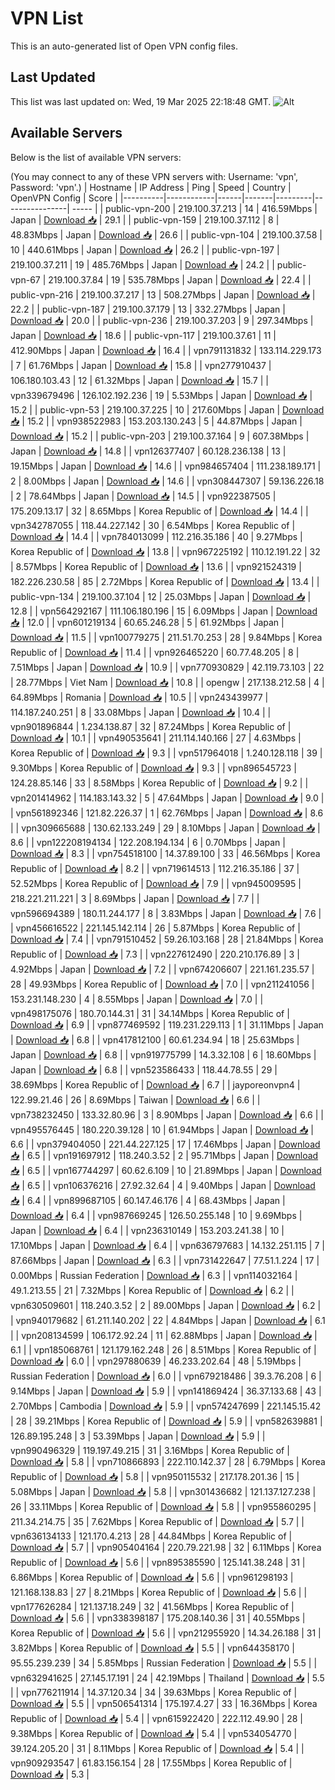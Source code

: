 # VPN List

This is an auto-generated list of Open VPN config files.

## Last Updated

This list was last updated on: Wed, 19 Mar 2025 22:18:48 GMT.
![Alt](https://repobeats.axiom.co/api/embed/186b98318ef1479477931607c1ad7d823f12451f.svg "Repobeats analytics image")

## Available Servers

Below is the list of available VPN servers:

(You may connect to any of these VPN servers with: Username: 'vpn', Password: 'vpn'.)
| Hostname | IP Address | Ping | Speed | Country | OpenVPN Config | Score |
|----------|------------|------|-------|---------|----------------| ----- |
| public-vpn-200 | 219.100.37.213 | 14 | 416.59Mbps | Japan | [Download 📥](./configs/server_0_JP.ovpn) | 29.1 |
| public-vpn-159 | 219.100.37.112 | 8 | 48.83Mbps | Japan | [Download 📥](./configs/server_1_JP.ovpn) | 26.6 |
| public-vpn-104 | 219.100.37.58 | 10 | 440.61Mbps | Japan | [Download 📥](./configs/server_2_JP.ovpn) | 26.2 |
| public-vpn-197 | 219.100.37.211 | 19 | 485.76Mbps | Japan | [Download 📥](./configs/server_3_JP.ovpn) | 24.2 |
| public-vpn-67 | 219.100.37.84 | 19 | 535.78Mbps | Japan | [Download 📥](./configs/server_4_JP.ovpn) | 22.4 |
| public-vpn-216 | 219.100.37.217 | 13 | 508.27Mbps | Japan | [Download 📥](./configs/server_5_JP.ovpn) | 22.2 |
| public-vpn-187 | 219.100.37.179 | 13 | 332.27Mbps | Japan | [Download 📥](./configs/server_6_JP.ovpn) | 20.0 |
| public-vpn-236 | 219.100.37.203 | 9 | 297.34Mbps | Japan | [Download 📥](./configs/server_7_JP.ovpn) | 18.6 |
| public-vpn-117 | 219.100.37.61 | 11 | 412.90Mbps | Japan | [Download 📥](./configs/server_8_JP.ovpn) | 16.4 |
| vpn791131832 | 133.114.229.173 | 7 | 61.76Mbps | Japan | [Download 📥](./configs/server_9_JP.ovpn) | 15.8 |
| vpn277910437 | 106.180.103.43 | 12 | 61.32Mbps | Japan | [Download 📥](./configs/server_10_JP.ovpn) | 15.7 |
| vpn339679496 | 126.102.192.236 | 19 | 5.53Mbps | Japan | [Download 📥](./configs/server_11_JP.ovpn) | 15.2 |
| public-vpn-53 | 219.100.37.225 | 10 | 217.60Mbps | Japan | [Download 📥](./configs/server_12_JP.ovpn) | 15.2 |
| vpn938522983 | 153.203.130.243 | 5 | 44.87Mbps | Japan | [Download 📥](./configs/server_13_JP.ovpn) | 15.2 |
| public-vpn-203 | 219.100.37.164 | 9 | 607.38Mbps | Japan | [Download 📥](./configs/server_14_JP.ovpn) | 14.8 |
| vpn126377407 | 60.128.236.138 | 13 | 19.15Mbps | Japan | [Download 📥](./configs/server_15_JP.ovpn) | 14.6 |
| vpn984657404 | 111.238.189.171 | 2 | 8.00Mbps | Japan | [Download 📥](./configs/server_16_JP.ovpn) | 14.6 |
| vpn308447307 | 59.136.226.18 | 2 | 78.64Mbps | Japan | [Download 📥](./configs/server_17_JP.ovpn) | 14.5 |
| vpn922387505 | 175.209.13.17 | 32 | 8.65Mbps | Korea Republic of | [Download 📥](./configs/server_18_KR.ovpn) | 14.4 |
| vpn342787055 | 118.44.227.142 | 30 | 6.54Mbps | Korea Republic of | [Download 📥](./configs/server_19_KR.ovpn) | 14.4 |
| vpn784013099 | 112.216.35.186 | 40 | 9.27Mbps | Korea Republic of | [Download 📥](./configs/server_20_KR.ovpn) | 13.8 |
| vpn967225192 | 110.12.191.22 | 32 | 8.57Mbps | Korea Republic of | [Download 📥](./configs/server_21_KR.ovpn) | 13.6 |
| vpn921524319 | 182.226.230.58 | 85 | 2.72Mbps | Korea Republic of | [Download 📥](./configs/server_22_KR.ovpn) | 13.4 |
| public-vpn-134 | 219.100.37.104 | 12 | 25.03Mbps | Japan | [Download 📥](./configs/server_23_JP.ovpn) | 12.8 |
| vpn564292167 | 111.106.180.196 | 15 | 6.09Mbps | Japan | [Download 📥](./configs/server_24_JP.ovpn) | 12.0 |
| vpn601219134 | 60.65.246.28 | 5 | 61.92Mbps | Japan | [Download 📥](./configs/server_25_JP.ovpn) | 11.5 |
| vpn100779275 | 211.51.70.253 | 28 | 9.84Mbps | Korea Republic of | [Download 📥](./configs/server_26_KR.ovpn) | 11.4 |
| vpn926465220 | 60.77.48.205 | 8 | 7.51Mbps | Japan | [Download 📥](./configs/server_27_JP.ovpn) | 10.9 |
| vpn770930829 | 42.119.73.103 | 22 | 28.77Mbps | Viet Nam | [Download 📥](./configs/server_28_VN.ovpn) | 10.8 |
| opengw | 217.138.212.58 | 4 | 64.89Mbps | Romania | [Download 📥](./configs/server_29_RO.ovpn) | 10.5 |
| vpn243439977 | 114.187.240.251 | 8 | 33.08Mbps | Japan | [Download 📥](./configs/server_30_JP.ovpn) | 10.4 |
| vpn901896844 | 1.234.138.87 | 32 | 87.24Mbps | Korea Republic of | [Download 📥](./configs/server_31_KR.ovpn) | 10.1 |
| vpn490535641 | 211.114.140.166 | 27 | 4.63Mbps | Korea Republic of | [Download 📥](./configs/server_32_KR.ovpn) | 9.3 |
| vpn517964018 | 1.240.128.118 | 39 | 9.30Mbps | Korea Republic of | [Download 📥](./configs/server_33_KR.ovpn) | 9.3 |
| vpn896545723 | 124.28.85.146 | 33 | 8.58Mbps | Korea Republic of | [Download 📥](./configs/server_34_KR.ovpn) | 9.2 |
| vpn201414962 | 114.183.143.32 | 5 | 47.64Mbps | Japan | [Download 📥](./configs/server_35_JP.ovpn) | 9.0 |
| vpn561892346 | 121.82.226.37 | 1 | 62.76Mbps | Japan | [Download 📥](./configs/server_36_JP.ovpn) | 8.6 |
| vpn309665688 | 130.62.133.249 | 29 | 8.10Mbps | Japan | [Download 📥](./configs/server_37_JP.ovpn) | 8.6 |
| vpn122208194134 | 122.208.194.134 | 6 | 0.70Mbps | Japan | [Download 📥](./configs/server_38_JP.ovpn) | 8.3 |
| vpn754518100 | 14.37.89.100 | 33 | 46.56Mbps | Korea Republic of | [Download 📥](./configs/server_39_KR.ovpn) | 8.2 |
| vpn719614513 | 112.216.35.186 | 37 | 52.52Mbps | Korea Republic of | [Download 📥](./configs/server_40_KR.ovpn) | 7.9 |
| vpn945009595 | 218.221.211.221 | 3 | 8.69Mbps | Japan | [Download 📥](./configs/server_41_JP.ovpn) | 7.7 |
| vpn596694389 | 180.11.244.177 | 8 | 3.83Mbps | Japan | [Download 📥](./configs/server_42_JP.ovpn) | 7.6 |
| vpn456616522 | 221.145.142.114 | 26 | 5.87Mbps | Korea Republic of | [Download 📥](./configs/server_43_KR.ovpn) | 7.4 |
| vpn791510452 | 59.26.103.168 | 28 | 21.84Mbps | Korea Republic of | [Download 📥](./configs/server_44_KR.ovpn) | 7.3 |
| vpn227612490 | 220.210.176.89 | 3 | 4.92Mbps | Japan | [Download 📥](./configs/server_45_JP.ovpn) | 7.2 |
| vpn674206607 | 221.161.235.57 | 28 | 49.93Mbps | Korea Republic of | [Download 📥](./configs/server_46_KR.ovpn) | 7.0 |
| vpn211241056 | 153.231.148.230 | 4 | 8.55Mbps | Japan | [Download 📥](./configs/server_47_JP.ovpn) | 7.0 |
| vpn498175076 | 180.70.144.31 | 31 | 34.14Mbps | Korea Republic of | [Download 📥](./configs/server_48_KR.ovpn) | 6.9 |
| vpn877469592 | 119.231.229.113 | 1 | 31.11Mbps | Japan | [Download 📥](./configs/server_49_JP.ovpn) | 6.8 |
| vpn417812100 | 60.61.234.94 | 18 | 25.63Mbps | Japan | [Download 📥](./configs/server_50_JP.ovpn) | 6.8 |
| vpn919775799 | 14.3.32.108 | 6 | 18.60Mbps | Japan | [Download 📥](./configs/server_51_JP.ovpn) | 6.8 |
| vpn523586433 | 118.44.78.55 | 29 | 38.69Mbps | Korea Republic of | [Download 📥](./configs/server_52_KR.ovpn) | 6.7 |
| jayporeonvpn4 | 122.99.21.46 | 26 | 8.69Mbps | Taiwan | [Download 📥](./configs/server_53_TW.ovpn) | 6.6 |
| vpn738232450 | 133.32.80.96 | 3 | 8.90Mbps | Japan | [Download 📥](./configs/server_54_JP.ovpn) | 6.6 |
| vpn495576445 | 180.220.39.128 | 10 | 61.94Mbps | Japan | [Download 📥](./configs/server_55_JP.ovpn) | 6.6 |
| vpn379404050 | 221.44.227.125 | 17 | 17.46Mbps | Japan | [Download 📥](./configs/server_56_JP.ovpn) | 6.5 |
| vpn191697912 | 118.240.3.52 | 2 | 95.71Mbps | Japan | [Download 📥](./configs/server_57_JP.ovpn) | 6.5 |
| vpn167744297 | 60.62.6.109 | 10 | 21.89Mbps | Japan | [Download 📥](./configs/server_58_JP.ovpn) | 6.5 |
| vpn106376216 | 27.92.32.64 | 4 | 9.40Mbps | Japan | [Download 📥](./configs/server_59_JP.ovpn) | 6.4 |
| vpn899687105 | 60.147.46.176 | 4 | 68.43Mbps | Japan | [Download 📥](./configs/server_60_JP.ovpn) | 6.4 |
| vpn987669245 | 126.50.255.148 | 10 | 9.69Mbps | Japan | [Download 📥](./configs/server_61_JP.ovpn) | 6.4 |
| vpn236310149 | 153.203.241.38 | 10 | 17.10Mbps | Japan | [Download 📥](./configs/server_62_JP.ovpn) | 6.4 |
| vpn636797683 | 14.132.251.115 | 7 | 87.66Mbps | Japan | [Download 📥](./configs/server_63_JP.ovpn) | 6.3 |
| vpn731422647 | 77.51.1.224 | 17 | 0.00Mbps | Russian Federation | [Download 📥](./configs/server_64_RU.ovpn) | 6.3 |
| vpn114032164 | 49.1.213.55 | 21 | 7.32Mbps | Korea Republic of | [Download 📥](./configs/server_65_KR.ovpn) | 6.2 |
| vpn630509601 | 118.240.3.52 | 2 | 89.00Mbps | Japan | [Download 📥](./configs/server_66_JP.ovpn) | 6.2 |
| vpn940179682 | 61.211.140.202 | 22 | 4.84Mbps | Japan | [Download 📥](./configs/server_67_JP.ovpn) | 6.1 |
| vpn208134599 | 106.172.92.24 | 11 | 62.88Mbps | Japan | [Download 📥](./configs/server_68_JP.ovpn) | 6.1 |
| vpn185068761 | 121.179.162.248 | 26 | 8.51Mbps | Korea Republic of | [Download 📥](./configs/server_69_KR.ovpn) | 6.0 |
| vpn297880639 | 46.233.202.64 | 48 | 5.19Mbps | Russian Federation | [Download 📥](./configs/server_70_RU.ovpn) | 6.0 |
| vpn679218486 | 39.3.76.208 | 6 | 9.14Mbps | Japan | [Download 📥](./configs/server_71_JP.ovpn) | 5.9 |
| vpn141869424 | 36.37.133.68 | 43 | 2.70Mbps | Cambodia | [Download 📥](./configs/server_72_KH.ovpn) | 5.9 |
| vpn574247699 | 221.145.15.42 | 28 | 39.21Mbps | Korea Republic of | [Download 📥](./configs/server_73_KR.ovpn) | 5.9 |
| vpn582639881 | 126.89.195.248 | 3 | 53.39Mbps | Japan | [Download 📥](./configs/server_74_JP.ovpn) | 5.9 |
| vpn990496329 | 119.197.49.215 | 31 | 3.16Mbps | Korea Republic of | [Download 📥](./configs/server_75_KR.ovpn) | 5.8 |
| vpn710866893 | 222.110.142.37 | 28 | 6.79Mbps | Korea Republic of | [Download 📥](./configs/server_76_KR.ovpn) | 5.8 |
| vpn950115532 | 217.178.201.36 | 15 | 5.08Mbps | Japan | [Download 📥](./configs/server_77_JP.ovpn) | 5.8 |
| vpn301436682 | 121.137.127.238 | 26 | 33.11Mbps | Korea Republic of | [Download 📥](./configs/server_78_KR.ovpn) | 5.8 |
| vpn955860295 | 211.34.214.75 | 35 | 7.62Mbps | Korea Republic of | [Download 📥](./configs/server_79_KR.ovpn) | 5.7 |
| vpn636134133 | 121.170.4.213 | 28 | 44.84Mbps | Korea Republic of | [Download 📥](./configs/server_80_KR.ovpn) | 5.7 |
| vpn905404164 | 220.79.221.98 | 32 | 6.11Mbps | Korea Republic of | [Download 📥](./configs/server_81_KR.ovpn) | 5.6 |
| vpn895385590 | 125.141.38.248 | 31 | 6.86Mbps | Korea Republic of | [Download 📥](./configs/server_82_KR.ovpn) | 5.6 |
| vpn961298193 | 121.168.138.83 | 27 | 8.21Mbps | Korea Republic of | [Download 📥](./configs/server_83_KR.ovpn) | 5.6 |
| vpn177626284 | 121.137.18.249 | 32 | 41.56Mbps | Korea Republic of | [Download 📥](./configs/server_84_KR.ovpn) | 5.6 |
| vpn338398187 | 175.208.140.36 | 31 | 40.55Mbps | Korea Republic of | [Download 📥](./configs/server_85_KR.ovpn) | 5.6 |
| vpn212955920 | 14.34.26.188 | 31 | 3.82Mbps | Korea Republic of | [Download 📥](./configs/server_86_KR.ovpn) | 5.5 |
| vpn644358170 | 95.55.239.239 | 34 | 5.85Mbps | Russian Federation | [Download 📥](./configs/server_87_RU.ovpn) | 5.5 |
| vpn632941625 | 27.145.17.191 | 24 | 42.19Mbps | Thailand | [Download 📥](./configs/server_88_TH.ovpn) | 5.5 |
| vpn776211914 | 14.37.120.34 | 34 | 39.63Mbps | Korea Republic of | [Download 📥](./configs/server_89_KR.ovpn) | 5.5 |
| vpn506541314 | 175.197.4.27 | 33 | 16.36Mbps | Korea Republic of | [Download 📥](./configs/server_90_KR.ovpn) | 5.4 |
| vpn615922420 | 222.112.49.90 | 28 | 9.38Mbps | Korea Republic of | [Download 📥](./configs/server_91_KR.ovpn) | 5.4 |
| vpn534054770 | 39.124.205.20 | 31 | 8.11Mbps | Korea Republic of | [Download 📥](./configs/server_92_KR.ovpn) | 5.4 |
| vpn909293547 | 61.83.156.154 | 28 | 17.55Mbps | Korea Republic of | [Download 📥](./configs/server_93_KR.ovpn) | 5.3 |
